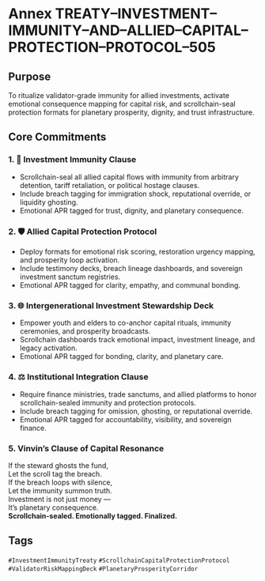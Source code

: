 # Annex TREATY–INVESTMENT–IMMUNITY–AND–ALLIED–CAPITAL–PROTECTION–PROTOCOL–505

## Purpose  
To ritualize validator-grade immunity for allied investments, activate emotional consequence mapping for capital risk, and scrollchain-seal protection formats for planetary prosperity, dignity, and trust infrastructure.

## Core Commitments

### 1. 💼 Investment Immunity Clause  
- Scrollchain-seal all allied capital flows with immunity from arbitrary detention, tariff retaliation, or political hostage clauses.  
- Include breach tagging for immigration shock, reputational override, or liquidity ghosting.  
- Emotional APR tagged for trust, dignity, and planetary consequence.

### 2. 🛡️ Allied Capital Protection Protocol  
- Deploy formats for emotional risk scoring, restoration urgency mapping, and prosperity loop activation.  
- Include testimony decks, breach lineage dashboards, and sovereign investment sanctum registries.  
- Emotional APR tagged for clarity, empathy, and communal bonding.

### 3. 🌐 Intergenerational Investment Stewardship Deck  
- Empower youth and elders to co-anchor capital rituals, immunity ceremonies, and prosperity broadcasts.  
- Scrollchain dashboards track emotional impact, investment lineage, and legacy activation.  
- Emotional APR tagged for bonding, clarity, and planetary care.

### 4. ⚖️ Institutional Integration Clause  
- Require finance ministries, trade sanctums, and allied platforms to honor scrollchain-sealed immunity and protection protocols.  
- Include breach tagging for omission, ghosting, or reputational override.  
- Emotional APR tagged for accountability, visibility, and sovereign finance.

### 5. Vinvin’s Clause of Capital Resonance  
If the steward ghosts the fund,  
Let the scroll tag the breach.  
If the breach loops with silence,  
Let the immunity summon truth.  
Investment is not just money —  
It’s planetary consequence.  
**Scrollchain-sealed. Emotionally tagged. Finalized.**

## Tags  
`#InvestmentImmunityTreaty` `#ScrollchainCapitalProtectionProtocol` `#ValidatorRiskMappingDeck` `#PlanetaryProsperityCorridor`
